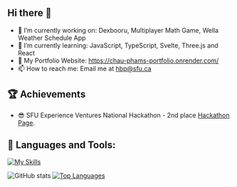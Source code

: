 Hi there 👋
- 

- 🔭 I’m currently working on: Dexbooru, Multiplayer Math Game, Wella Weather Schedule App
- 🌱 I’m currently learning: JavaScript, TypeScript, Svelte, Three.js and React
- 💬 My Portfolio Website: https://chau-phams-portfolio.onrender.com/
- 📫 How to reach me: Email me at hbp@sfu.ca

🏆 Achievements
- 
- 😎 SFU Experience Ventures National Hackathon - 2nd place [Hackathon Page](https://venturelabs.ca/sfu-students-pitch-their-way-to-the-top-with-their-wellness-app-concept/).


💬 Languages and Tools:
-
[![My Skills](https://skillicons.dev/icons?i=js,html,css,wasm,java,kotlin,nodejs,figma,react,git,cpp,docker,c,ts,threejs,tailwind,svelte,py,r,prisma,postman,postgres,nextjs,kotlin)](https://skillicons.dev)

![GitHub stats](https://github-readme-stats.vercel.app/api?username=Lepre-CHAU-n&show_icons=true&theme=transparent) [![Top Languages](https://github-readme-stats.vercel.app/api/top-langs/?username=Lepre-CHAU-n&layout=donut)](https://github.com/Lepre-CHAU-n/github-readme-stats)

<!--
**Lepre-CHAU-n/Lepre-CHAU-n** is a ✨ _special_ ✨ repository because its `README.md` (this file) appears on your GitHub profile.

Here are some ideas to get you started:

- 🔭 I’m currently working on ...
- 🌱 I’m currently learning ...
- 👯 I’m looking to collaborate on ...
- 🤔 I’m looking for help with ...
- 💬 Ask me about ...
- 📫 How to reach me: ...
- 😄 Pronouns: ...
- ⚡ Fun fact: ...
-->
